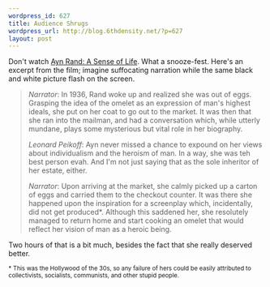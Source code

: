 ```yaml
--- 
wordpress_id: 627
title: Audience Shrugs
wordpress_url: http://blog.6thdensity.net/?p=627
layout: post
---
```

Don't watch <a href="http://www.imdb.com/title/tt0118662/">Ayn Rand: A Sense of Life</a>.  What a snooze-fest.  Here's an excerpt from the film; imagine suffocating narration while the same black and white picture flash on the screen.
<blockquote><em>Narrator</em>: In 1936, Rand woke up and realized she was out of eggs.  Grasping the idea of the omelet as an expression of man's highest ideals, she put on her coat to go out to the market.  It was then that she ran into the mailman, and had a conversation which, while utterly mundane, plays some mysterious but vital role in her biography.

<em>Leonard Peikoff</em>: Ayn never missed a chance to expound on her views about individualism and the heroism of man.  In a way, she was teh best person evah.  And I'm not just saying that as the sole inheritor of her estate, either.

<em>Narrator</em>: Upon arriving at the market, she calmly picked up a carton of eggs and carried them to the checkout counter.  It was there she happened upon the inspiration for a screenplay which, incidentally, did not get produced*.  Although this saddened her, she resolutely managed to return home and start cooking an omelet that would reflect her vision of man as a heroic being.</blockquote>
Two hours of that is a bit much, besides the fact that she really deserved better.
<p style="font-size: smaller">* This was the Hollywood of the 30s, so any failure of hers could be easily attributed to collectivists, socialists, communists, and other stupid people.</p>
